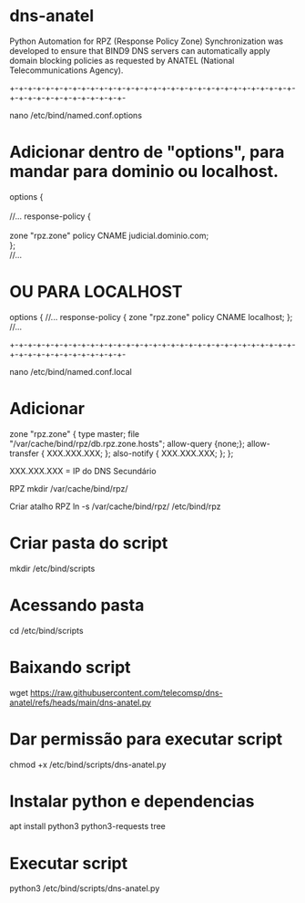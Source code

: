 # dns-anatel
Python Automation for RPZ (Response Policy Zone) Synchronization was developed to ensure that BIND9 DNS servers can automatically apply domain blocking policies as requested by ANATEL (National Telecommunications Agency).

+-+-+-+-+-+-+-+-+-+-+-+-+-+-+-+-+-+-+-+-+-+-+-+-+-+-+-+-+-+-+-+-+-+-+-+-+-+-+-+-+-+-+-+-+-

nano /etc/bind/named.conf.options

# Adicionar dentro de "options", para mandar para dominio ou localhost.

 options {<br/> 
 <br/>//...
     response-policy {<br/> 
       <br/> zone "rpz.zone" policy CNAME judicial.dominio.com;
     <br/> };
 <br/>//...

# OU PARA LOCALHOST

options {
 //...
     response-policy {
       zone "rpz.zone" policy CNAME localhost;
     };
//...

+-+-+-+-+-+-+-+-+-+-+-+-+-+-+-+-+-+-+-+-+-+-+-+-+-+-+-+-+-+-+-+-+-+-+-+-+-+-+-+-+-+-+-+-+-

nano /etc/bind/named.conf.local

# Adicionar 

zone "rpz.zone" {
    type master;
    file "/var/cache/bind/rpz/db.rpz.zone.hosts";
    allow-query {none;};
    allow-transfer { XXX.XXX.XXX; };
    also-notify { XXX.XXX.XXX; };
};

XXX.XXX.XXX = IP do DNS Secundário 

RPZ
mkdir /var/cache/bind/rpz/

Criar atalho RPZ
ln -s /var/cache/bind/rpz/ /etc/bind/rpz

# Criar pasta do script
mkdir /etc/bind/scripts

# Acessando pasta
cd /etc/bind/scripts

# Baixando script
wget https://raw.githubusercontent.com/telecomsp/dns-anatel/refs/heads/main/dns-anatel.py

# Dar permissão para executar script 
chmod +x /etc/bind/scripts/dns-anatel.py

# Instalar python e dependencias 
apt install python3 python3-requests tree

# Executar script 
python3 /etc/bind/scripts/dns-anatel.py
